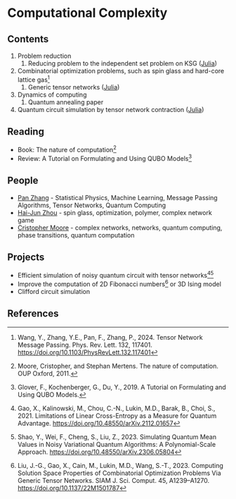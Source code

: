 # Computational Complexity

## Contents
1. Problem reduction
   1. Reducing problem to the independent set problem on KSG ([Julia](https://github.com/QuEraComputing/UnitDiskMapping.jl))
2. Combinatorial optimization problems, such as spin glass and hard-core lattice gas[^Wang2024]
   1. Generic tensor networks ([Julia](https://github.com/QuEraComputing/GenericTensorNetworks.jl))
3. Dynamics of computing
   1. Quantum annealing paper
4. Quantum circuit simulation by tensor network contraction ([Julia](https://docs.yaoquantum.org/dev/man/yao2einsum.html))


## Reading
- Book: The nature of computation[^Moore2011]
- Review: A Tutorial on Formulating and Using QUBO Models[^Glover2019]

## People
- [Pan Zhang](https://scholar.google.com/citations?user=MFnbrRUAAAAJ&hl=zh-CN) - Statistical Physics, Machine Learning, Message Passing Algorithms, Tensor Networks, Quantum Computing
- [Hai-Jun Zhou](https://scholar.google.com/citations?user=j6fZctMAAAAJ&hl=zh-CN) - spin glass, optimization, polymer, complex network game
- [Cristopher Moore](https://scholar.google.com/citations?user=p_837e0AAAAJ&hl=zh-CN&oi=sra) - complex networks, networks, quantum computing, phase transitions, quantum computation

## Projects

- Efficient simulation of noisy quantum circuit with tensor networks[^Gao2021][^Shao2023]
- Improve the computation of 2D Fibonacci numbers[^Liu2023] or 3D Ising model
- Clifford circuit simulation

## References
[^Shao2023]: Shao, Y., Wei, F., Cheng, S., Liu, Z., 2023. Simulating Quantum Mean Values in Noisy Variational Quantum Algorithms: A Polynomial-Scale Approach. https://doi.org/10.48550/arXiv.2306.05804
[^Gao2021]: Gao, X., Kalinowski, M., Chou, C.-N., Lukin, M.D., Barak, B., Choi, S., 2021. Limitations of Linear Cross-Entropy as a Measure for Quantum Advantage. https://doi.org/10.48550/arXiv.2112.01657
[^Liu2023]: Liu, J.-G., Gao, X., Cain, M., Lukin, M.D., Wang, S.-T., 2023. Computing Solution Space Properties of Combinatorial Optimization Problems Via Generic Tensor Networks. SIAM J. Sci. Comput. 45, A1239–A1270. https://doi.org/10.1137/22M1501787
[^Markov2008]: Markov, I.L., Shi, Y., 2008. Simulating Quantum Computation by Contracting Tensor Networks. SIAM J. Comput. 38, 963–981. https://doi.org/10.1137/050644756
[^Pan2022]: Pan, F., Chen, K., Zhang, P., 2022. Solving the Sampling Problem of the Sycamore Quantum Circuits. Phys. Rev. Lett. 129, 090502. https://doi.org/10.1103/PhysRevLett.129.090502
[^Wang2024]: Wang, Y., Zhang, Y.E., Pan, F., Zhang, P., 2024. Tensor Network Message Passing. Phys. Rev. Lett. 132, 117401. https://doi.org/10.1103/PhysRevLett.132.117401
[^Moore2011]: Moore, Cristopher, and Stephan Mertens. The nature of computation. OUP Oxford, 2011.
[^Glover2019]: Glover, F., Kochenberger, G., Du, Y., 2019. A Tutorial on Formulating and Using QUBO Models.
